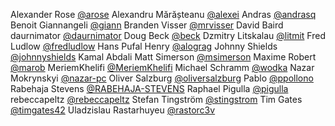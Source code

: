 Alexander Rose [@arose](https://github.com/arose)
Alexandru Mărășteanu [@alexei](https://github.com/alexei)
Andras [@andrasq](https://github.com/andrasq)
Benoit Giannangeli [@giann](https://github.com/giann)
Branden Visser [@mrvisser](https://github.com/mrvisser)
David Baird
daurnimator [@daurnimator](https://github.com/daurnimator)
Doug Beck [@beck](https://github.com/beck)
Dzmitry Litskalau [@litmit](https://github.com/litmit)
Fred Ludlow [@fredludlow](https://github.com/fredludlow)
Hans Pufal
Henry [@alograg](https://github.com/alograg)
Johnny Shields [@johnnyshields](https://github.com/johnnyshields)
Kamal Abdali
Matt Simerson [@msimerson](https://github.com/msimerson)
Maxime Robert [@marob](https://github.com/marob)
MeriemKhelifi [@MeriemKhelifi](https://github.com/MeriemKhelifi)
Michael Schramm [@wodka](https://github.com/wodka)
Nazar Mokrynskyi [@nazar-pc](https://github.com/nazar-pc)
Oliver Salzburg [@oliversalzburg](https://github.com/oliversalzburg)
Pablo [@ppollono](https://github.com/ppollono)
Rabehaja Stevens [@RABEHAJA-STEVENS](https://github.com/RABEHAJA-STEVENS)
Raphael Pigulla [@pigulla](https://github.com/pigulla)
rebeccapeltz [@rebeccapeltz](https://github.com/rebeccapeltz)
Stefan Tingström [@stingstrom](https://github.com/stingstrom)
Tim Gates [@timgates42](https://github.com/timgates42)
Uladzislau Rastarhuyeu [@rastorc3v](https://github.com/rastorc3v)
